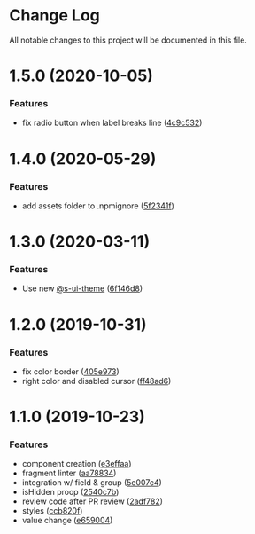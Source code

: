 # Change Log

All notable changes to this project will be documented in this file.

# 1.5.0 (2020-10-05)


### Features

* fix radio button when label breaks line ([4c9c532](https://github.com/SUI-Components/sui-components/commit/4c9c532736225d2d5eda9c9a0b732e3a5fb60d5e))



# 1.4.0 (2020-05-29)


### Features

* add assets folder to .npmignore ([5f2341f](https://github.com/SUI-Components/sui-components/commit/5f2341f127d9d5b9d0405b3bdb34abe6c1c5093e))



# 1.3.0 (2020-03-11)


### Features

* Use new [@s-ui-theme](https://github.com/s-ui-theme) ([6f146d8](https://github.com/SUI-Components/sui-components/commit/6f146d8c694fcb8f65dde78f380e86ccdbdd2a2d))



# 1.2.0 (2019-10-31)


### Features

* fix color border ([405e973](https://github.com/SUI-Components/sui-components/commit/405e9734921b716c661da3e9495f4a8d1ac33a42))
* right color and disabled cursor ([ff48ad6](https://github.com/SUI-Components/sui-components/commit/ff48ad61551645b18346fa48971436c87f523f9e))



# 1.1.0 (2019-10-23)


### Features

* component creation ([e3effaa](https://github.com/SUI-Components/sui-components/commit/e3effaa364648a5520befc26b7ea15c33cccc1d4))
* fragment linter ([aa78834](https://github.com/SUI-Components/sui-components/commit/aa78834a55c1ac019a23509b5bb671a22f341475))
* integration w/ field & group ([5e007c4](https://github.com/SUI-Components/sui-components/commit/5e007c44c0fe2b16003127ee52c0502bec4150f0))
* isHidden proop ([2540c7b](https://github.com/SUI-Components/sui-components/commit/2540c7bc851c4e8b2053857246b3af0d34eee7b5))
* review code after PR review ([2adf782](https://github.com/SUI-Components/sui-components/commit/2adf7821d354a0297481426d05f7beb62e9de600))
* styles ([ccb820f](https://github.com/SUI-Components/sui-components/commit/ccb820fcc90b90c3cb6de4b075c6d696f4c28c73))
* value change ([e659004](https://github.com/SUI-Components/sui-components/commit/e65900439619c1e29ec8dc5c34d2af6f1d155db1))



